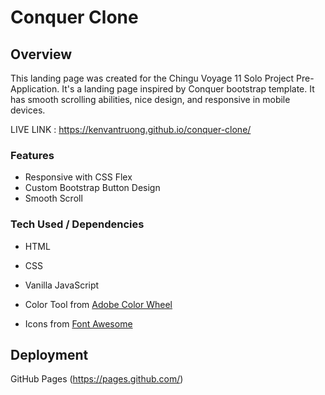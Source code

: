 # Conquer Clone



## Overview

This landing page was created for the Chingu Voyage 11 Solo Project Pre-Application. It's a landing page inspired by Conquer bootstrap template. It has smooth scrolling abilities, nice design, and responsive in mobile devices.

LIVE LINK : https://kenvantruong.github.io/conquer-clone/

### Features

- Responsive with CSS Flex
- Custom Bootstrap Button Design
- Smooth Scroll

### Tech Used / Dependencies

- HTML
- CSS
- Vanilla JavaScript

- Color Tool from [Adobe Color Wheel](https://color.adobe.com/create/color-wheel/)
- Icons from [Font Awesome](https://fontawesome.com/)


## Deployment

GitHub Pages (https://pages.github.com/)
